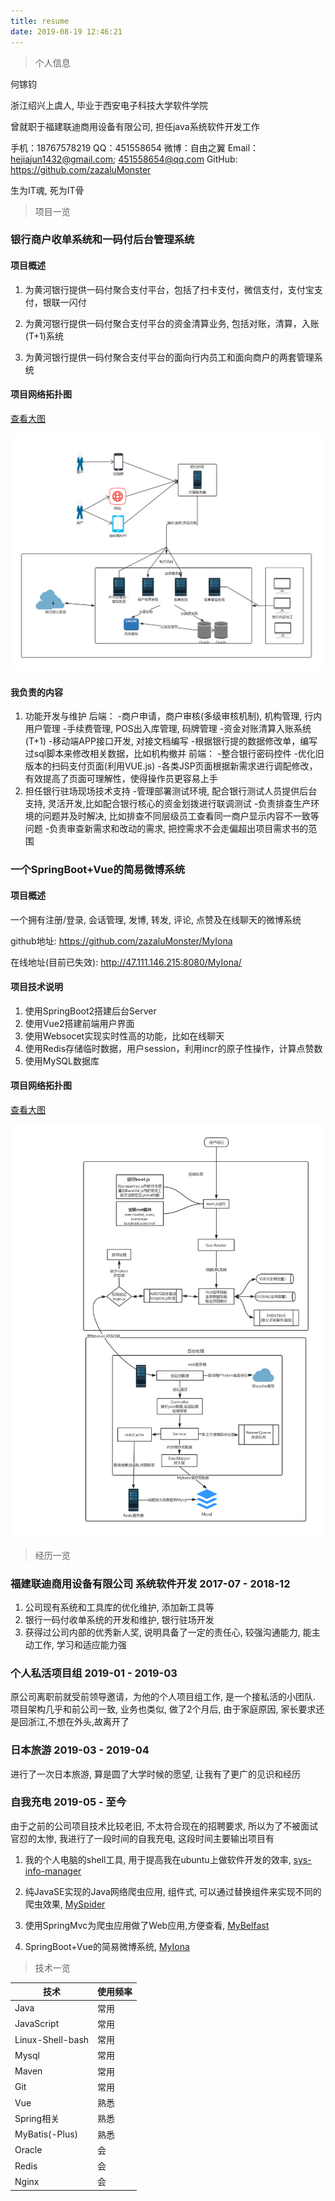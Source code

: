 ```yaml
---
title: resume
date: 2019-08-19 12:46:21
---
```


>个人信息

何镓钧

浙江绍兴上虞人, 毕业于西安电子科技大学软件学院

曾就职于福建联迪商用设备有限公司, 担任java系统软件开发工作

手机：18767578219
QQ：451558654
微博：自由之翼
Email：hejiajun1432@gmail.com; 451558654@qq.com
GitHub: https://github.com/zazaluMonster

生为IT魂, 死为IT骨

> 项目一览

### 银行商户收单系统和一码付后台管理系统

#### 项目概述

1. 为黄河银行提供一码付聚合支付平台，包括了扫卡支付，微信支付，支付宝支付，银联一闪付

2. 为黄河银行提供一码付聚合支付平台的资金清算业务, 包括对账，清算，入账(T+1)系统

3. 为黄河银行提供一码付聚合支付平台的面向行内员工和面向商户的两套管理系统

#### 项目网络拓扑图

[查看大图](https://zazalu.space/images/tmpImage/huanghe.jpg)

<img src="/images/tmpImage/huanghe.jpg">

#### 我负责的内容

1. 功能开发与维护
      后端：
      -商户申请，商户审核(多级审核机制), 机构管理, 行内用户管理 
      -手续费管理, POS出入库管理, 码牌管理
      -资金对账清算入账系统(T+1)
      -移动端APP接口开发, 对接文档编写
      -根据银行提的数据修改单，编写过sql脚本来修改相关数据，比如机构撤并
      前端：
      -整合银行密码控件
      -优化旧版本的扫码支付页面(利用VUE.js)
      -各类JSP页面根据新需求进行调配修改，有效提高了页面可理解性，使得操作员更容易上手
2.  担任银行驻场现场技术支持
      -管理部署测试环境, 配合银行测试人员提供后台支持, 灵活开发,比如配合银行核心的资金划拨进行联调测试
      -负责排查生产环境的问题并及时解决, 比如排查不同层级员工查看同一商户显示内容不一致等问题
      -负责审查新需求和改动的需求, 把控需求不会走偏超出项目需求书的范围

### 一个SpringBoot+Vue的简易微博系统

#### 项目概述

一个拥有注册/登录, 会话管理, 发博, 转发, 评论, 点赞及在线聊天的微博系统

github地址: https://github.com/zazaluMonster/MyIona

在线地址(目前已失效): http://47.111.146.215:8080/MyIona/

#### 项目技术说明

1. 使用SpringBoot2搭建后台Server
2. 使用Vue2搭建前端用户界面
3. 使用Websocet实现实时性高的功能，比如在线聊天
4. 使用Redis存储临时数据，用户session，利用incr的原子性操作，计算点赞数
5. 使用MySQL数据库

#### 项目网络拓扑图

[查看大图](https://zazalu.space/images/tmpImage/MyIona.jpg)

<img src="/images/tmpImage/MyIona.jpg">


> 经历一览

### 福建联迪商用设备有限公司 系统软件开发 2017-07 - 2018-12

1. 公司现有系统和工具库的优化维护, 添加新工具等
2. 银行一码付收单系统的开发和维护, 银行驻场开发
3. 获得过公司内部的优秀新人奖, 说明具备了一定的责任心, 较强沟通能力, 能主动工作, 学习和适应能力强

### 个人私活项目组 2019-01 - 2019-03

原公司离职前就受前领导邀请，为他的个人项目组工作, 是一个接私活的小团队. 项目架构几乎和前公司一致, 业务也类似, 做了2个月后, 由于家庭原因, 家长要求还是回浙江,不想在外头,故离开了

### 日本旅游 2019-03 - 2019-04
进行了一次日本旅游, 算是圆了大学时候的愿望, 让我有了更广的见识和经历

### 自我充电 2019-05 - 至今
由于之前的公司项目技术比较老旧, 不太符合现在的招聘要求, 所以为了不被面试官怼的太惨, 我进行了一段时间的自我充电, 这段时间主要输出项目有

1. 我的个人电脑的shell工具, 用于提高我在ubuntu上做软件开发的效率, [sys-info-manager](https://github.com/zazaluMonster/terminal_costomizi_sh)

2. 纯JavaSE实现的Java网络爬虫应用, 组件式, 可以通过替换组件来实现不同的爬虫效果, [MySpider](https://github.com/zazaluMonster/MySpider)

3. 使用SpringMvc为爬虫应用做了Web应用,方便查看, [MyBelfast](https://github.com/zazaluMonster/MyBelfast) 

4. SpringBoot+Vue的简易微博系统, [MyIona](https://github.com/zazaluMonster/MyIona)


> 技术一览

技术 | 使用频率
--- | ---
Java|常用
JavaScript|常用
Linux-Shell-bash|常用
Mysql|常用
Maven|常用
Git|常用
Vue|熟悉
Spring相关|熟悉
MyBatis(-Plus)|熟悉
Oracle|会
Redis|会
Nginx|会